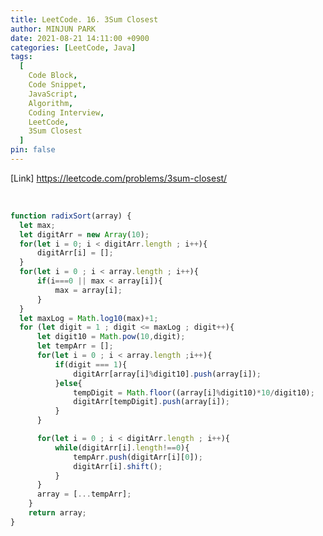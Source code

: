 ```yaml
---
title: LeetCode. 16. 3Sum Closest
author: MINJUN PARK
date: 2021-08-21 14:11:00 +0900
categories: [LeetCode, Java]
tags:
  [
    Code Block,
    Code Snippet,
    JavaScript,
    Algorithm,
    Coding Interview,
    LeetCode,
    3Sum Closest
  ]
pin: false
---
```


<!-- ![image](https://user-images.githubusercontent.com/88752447/130299575-af2573e3-49a8-4230-815f-04b01f832386.png) -->

[Link] <https://leetcode.com/problems/3sum-closest/>

<br>

```javascript
function radixSort(array) {
  let max;
  let digitArr = new Array(10);
  for(let i = 0; i < digitArr.length ; i++){
      digitArr[i] = [];
  }
  for(let i = 0 ; i < array.length ; i++){
      if(i===0 || max < array[i]){
          max = array[i];
      }
  }
  let maxLog = Math.log10(max)+1;
  for (let digit = 1 ; digit <= maxLog ; digit++){
      let digit10 = Math.pow(10,digit);
      let tempArr = [];
      for(let i = 0 ; i < array.length ;i++){
          if(digit === 1){
              digitArr[array[i]%digit10].push(array[i]);
          }else{
              tempDigit = Math.floor((array[i]%digit10)*10/digit10);
              digitArr[tempDigit].push(array[i]);
          }
      }

      for(let i = 0 ; i < digitArr.length ; i++){
          while(digitArr[i].length!==0){
              tempArr.push(digitArr[i][0]);
              digitArr[i].shift();
          }
      }
      array = [...tempArr];
    }
    return array;
}
```
